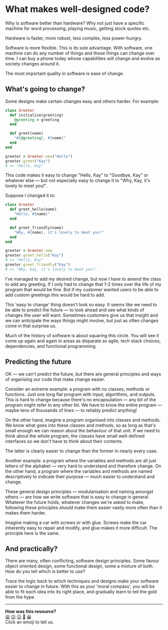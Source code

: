 # What makes well-designed code?
Why is software better than hardware? Why not just have a specific machine for word processing, playing music, getting stock quotes etc.

Hardware is faster, more robust, less complex, less power-hungry.

Software is more flexible. This is its sole advantage. With software, one machine can do any number of things and those things can change over time. I can buy a phone today whose capabilities will change and evolve as society changes around it.

The most important quality in software is ease of change.

## What's going to change?
Some designs make certain changes easy and others harder. For example:

```ruby
class Greeter
  def initialize(greeting)
    @greeting = greeting
  end

  def greet(name)
    "#{@greeting}, #{name}"
  end
end

greeter = Greeter.new("Hello")
greeter.greet("Kay")
# => "Hello, Kay"
```

This code makes it easy to change "Hello, Kay" to "Goodbye, Kay" or whatever else — but not especially easy to change it to "Why, Kay, it's lovely to meet you!".

Suppose I changed it to:

```ruby
class Greeter
  def greet_hello(name)
    "Hello, #{name}"
  end

  def greet_friendly(name)
    "Why, #{name}, it's lovely to meet you!"
  end
end

greeter = Greeter.new
greeter.greet_hello("Kay")
# => "Hello, Kay"
greeter.greet_friendly("Kay")
# => "Why, Kay, it's lovely to meet you!"
```

I've managed to add my desired change, but now I have to amend the class to add any greeting. If I only had to change that 1-2 times over the life of my program that would be fine. But if my customer wanted users to be able to add custom greetings this would be hard to add.

This 'easy to change' thing doesn't look so easy. It seems like we need to be able to predict the future — to look ahead and see what kinds of changes the user will want. Sometimes customers give us that insight and we can anticipate the ways things might involve, but just as often changes come in that surprise us.

Much of the history of software is about squaring this circle. You will see it come up again and again in areas as disparate as agile, tech stack choices, dependencies, and functional programming.

## Predicting the future
OK — we can't predict the future, but there are general principles and ways of organising our code that make change easier.

Consider an extreme example: a program with no classes, methods or functions. Just one long flat program with input, algorithms, and outputs. This is hard to change because there's no encapsulation — any bit of the program might refer to any other bit. We have to know the entire program — maybe tens of thousands of lines — to reliably predict anything!

On the other hand, imagine a program organised into classes and methods. We know what goes into these classes and methods, so as long as that's small enough we can reason about the behaviour of that unit. If we need to think about the whole program, the classes have small well-defined interfaces so we don't have to think about their contents.

The latter is clearly easier to change than the former in nearly every case.

Another example: a program where the variables and methods are all just letters of the alphabet — very hard to understand and therefore change. On the other hand, a program where the variables and methods are named descriptively to indicate their purpose — much easier to understand and change.

These general design principles — modularisation and naming amongst others — are how we write software that is easy to change in general. Whatever the future holds, whatever changes we're asked to make, following these principles *should* make them easier vastly more often than it makes them harder.

Imagine making a car with screws or with glue. Screws make the car inherently easy to repair and modify, and glue makes it more difficult. The principle here is the same.

## And practically?
There are many, often conflicting, software design principles. Some favour object oriented design, some functional design, some a mixture of both. How do you tell which is better to use?

Trace the logic back to which techniques and designs make your software easier to change in future. With this as your 'moral compass', you will be able to fit each idea into its right place, and gradually learn to tell the gold from the hype.

<!-- BEGIN GENERATED SECTION DO NOT EDIT -->

---

**How was this resource?**  
[😫](https://airtable.com/shrUJ3t7KLMqVRFKR?prefill_Repository=makersacademy/course&prefill_File=pills/what_makes_well_designed_code.md&prefill_Sentiment=😫) [😕](https://airtable.com/shrUJ3t7KLMqVRFKR?prefill_Repository=makersacademy/course&prefill_File=pills/what_makes_well_designed_code.md&prefill_Sentiment=😕) [😐](https://airtable.com/shrUJ3t7KLMqVRFKR?prefill_Repository=makersacademy/course&prefill_File=pills/what_makes_well_designed_code.md&prefill_Sentiment=😐) [🙂](https://airtable.com/shrUJ3t7KLMqVRFKR?prefill_Repository=makersacademy/course&prefill_File=pills/what_makes_well_designed_code.md&prefill_Sentiment=🙂) [😀](https://airtable.com/shrUJ3t7KLMqVRFKR?prefill_Repository=makersacademy/course&prefill_File=pills/what_makes_well_designed_code.md&prefill_Sentiment=😀)  
Click an emoji to tell us.

<!-- END GENERATED SECTION DO NOT EDIT -->
